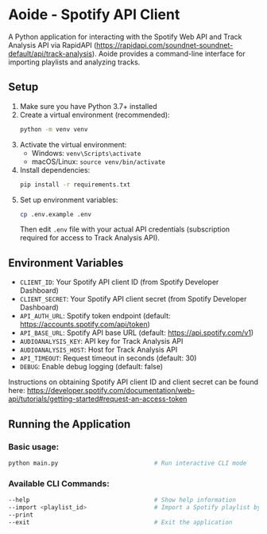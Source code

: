 # Aoide - Spotify API Client

A Python application for interacting with the Spotify Web API and Track Analysis API via RapidAPI (https://rapidapi.com/soundnet-soundnet-default/api/track-analysis). Aoide provides a command-line interface for importing playlists and analyzing tracks.

## Setup

1. Make sure you have Python 3.7+ installed
2. Create a virtual environment (recommended):
   ```bash
   python -m venv venv
   ```
3. Activate the virtual environment:
   - Windows: `venv\Scripts\activate`
   - macOS/Linux: `source venv/bin/activate`
4. Install dependencies:
   ```bash
   pip install -r requirements.txt
   ```
5. Set up environment variables:
   ```bash
   cp .env.example .env
   ```
   Then edit `.env` file with your actual API credentials (subscription required for access to Track Analysis API).

## Environment Variables

- `CLIENT_ID`: Your Spotify API client ID (from Spotify Developer Dashboard)
- `CLIENT_SECRET`: Your Spotify API client secret (from Spotify Developer Dashboard)
- `API_AUTH_URL`: Spotify token endpoint (default: https://accounts.spotify.com/api/token)
- `API_BASE_URL`: Spotify API base URL (default: https://api.spotify.com/v1)
- `AUDIOANALYSIS_KEY`: API key for Track Analysis API
- `AUDIOANALYSIS_HOST`: Host for Track Analysis API
- `API_TIMEOUT`: Request timeout in seconds (default: 30)
- `DEBUG`: Enable debug logging (default: false)

Instructions on obtaining Spotify API client ID and client secret can be found here: https://developer.spotify.com/documentation/web-api/tutorials/getting-started#request-an-access-token

## Running the Application

### Basic usage:
```bash
python main.py                           # Run interactive CLI mode
```

### Available CLI Commands:
```bash
--help                                   # Show help information
--import <playlist_id>                   # Import a Spotify playlist by ID or share link
--print
--exit                                   # Exit the application
```
